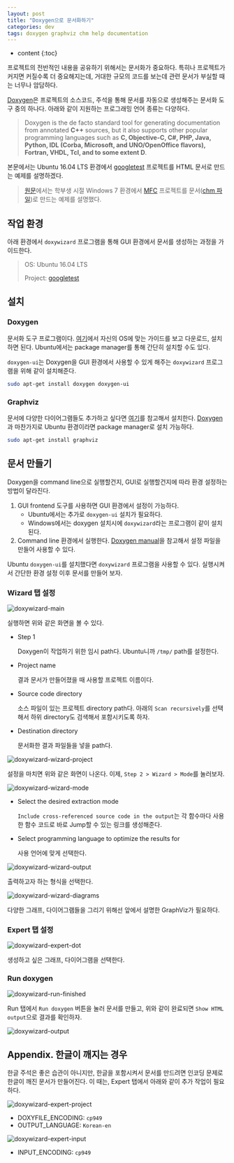 ```yaml
---
layout: post
title: "Doxygen으로 문서화하기"
categories: dev
tags: doxygen graphviz chm help documentation
---
```


* content
{:toc}

프로젝트의 전반적인 내용을 공유하기 위해서는 문서화가 중요하다. 특히나 프로젝트가 커지면 커질수록 더 중요해지는데, 거대한 규모의 코드를 보는데 관련 문서가 부실할 때는 너무나 암담하다.

[Doxygen][2]은 프로젝트의 소스코드, 주석을 통해 문서를 자동으로 생성해주는 문서화 도구 중의 하나다. 아래와 같이 지원하는 프로그래밍 언어 종류는 다양하다.

> Doxygen is the de facto standard tool for generating documentation from annotated **C++** sources, but it also supports other popular programming languages such as **C, Objective-C, C#, PHP, Java, Python, IDL (Corba, Microsoft, and UNO/OpenOffice flavors), Fortran, VHDL, Tcl, and to some extent D**.

본문에서는 Ubuntu 16.04 LTS 환경에서 [googletest][5] 프로젝트를 HTML 문서로 만드는 예제를 설명하겠다.

> [원문][1]에서는 학부생 시절 Windows 7 환경에서 [MFC][3] 프로젝트를 문서([chm 파일][4])로 만드는 예제를 설명했다.

<!--more-->

## 작업 환경

아래 환경에서 `doxywizard` 프로그램을 통해 GUI 환경에서 문서를 생성하는 과정을 가이드한다.

> OS: Ubuntu 16.04 LTS
>
> Project: [googletest][5]

## 설치

### Doxygen

문서화 도구 프로그램이다. [여기][6]에서 자신의 OS에 맞는 가이드를 보고 다운로드, 설치하면 된다. Ubuntu에서는 package manager를 통해 간단히 설치할 수도 있다.

`doxygen-ui`는 Doxygen을 GUI 환경에서 사용할 수 있게 해주는 `doxywizard` 프로그램을 위해 같이 설치해준다.

```bash
sudo apt-get install doxygen doxygen-ui
```

### Graphviz

문서에 다양한 다이어그램들도 추가하고 싶다면 [여기][7]를 참고해서 설치한다. [Doxygen][2]과 마찬가지로 Ubuntu 환경이라면 package manager로 설치 가능하다.

```bash
sudo apt-get install graphviz
```

## 문서 만들기

Doxygen을 command line으로 실행할건지, GUI로 실행할건지에 따라 환경 설정하는 방법이 달라진다.

1. GUI frontend 도구를 사용하면 GUI 환경에서 설정이 가능하다.
    - Ubuntu에서는 추가로 `doxygen-ui` 설치가 필요하다.
    - Windows에서는 doxygen 설치시에 `doxywizard`라는 프로그램이 같이 설치된다.
1. Command line 환경에서 실행한다. [Doxygen manual][8]을 참고해서 설정 파일을 만들어 사용할 수 있다.

Ubuntu `doxygen-ui`를 설치했다면 `doxywizard` 프로그램을 사용할 수 있다. 실행시켜서 간단한 환경 설정 이후 문서를 만들어 보자.

### Wizard 탭 설정

![doxywizard-main](https://user-images.githubusercontent.com/4952571/29741189-a14cf574-8aa2-11e7-861c-b46b4568c172.png)

실행하면 위와 같은 화면을 볼 수 있다.

- Step 1

    Doxygen이 작업하기 위한 임시 path다. Ubuntu니까 `/tmp/` path를 설정한다.

- Project name

    결과 문서가 만들어졌을 때 사용할 프로젝트 이름이다.

- Source code directory

    소스 파일이 있는 프로젝트 directory path다. 아래의 `Scan recursively`를 선택해서 하위 directory도 검색해서 포함시키도록 하자.

- Destination directory

    문서화한 결과 파일들을 넣을 path다.

![doxywizard-wizard-project](https://user-images.githubusercontent.com/4952571/29741306-d09e505a-8aa4-11e7-80ec-f565d44ebfe8.png)

설정을 마치면 위와 같은 화면이 나온다. 이제, `Step 2 > Wizard > Mode`를 눌러보자.

![doxywizard-wizard-mode](https://user-images.githubusercontent.com/4952571/29741332-454f96ac-8aa5-11e7-9e04-f0235a61cae0.png)

- Select the desired extraction mode

    `Include cross-referenced source code in the output`는 각 함수마다 사용한 함수 코드로 바로 Jump할 수 있는 링크를 생성해준다.

- Select programming language to optimize the results for

    사용 언어에 맞게 선택한다.

![doxywizard-wizard-output](https://user-images.githubusercontent.com/4952571/29741355-cb50aeee-8aa5-11e7-82a7-59bc693ef666.png)

출력하고자 하는 형식을 선택한다.

![doxywizard-wizard-diagrams](https://user-images.githubusercontent.com/4952571/29741367-0dff7162-8aa6-11e7-94cc-49efcff7226e.png)

다양한 그래프, 다이어그램들을 그리기 위해선 앞에서 설명한 GraphViz가 필요하다.

### Expert 탭 설정

![doxywizard-expert-dot](https://user-images.githubusercontent.com/4952571/29741381-56aa86f4-8aa6-11e7-9d63-22c860cdeccb.png)

생성하고 싶은 그래프, 다이어그램을 선택한다.

### Run doxygen

![doxywizard-run-finished](https://user-images.githubusercontent.com/4952571/29741417-965e97bc-8aa7-11e7-8ed7-d4715f2bafb3.png)

Run 탭에서 `Run doxygen` 버튼을 눌러 문서를 만들고, 위와 같이 완료되면 `Show HTML output`으로 결과를 확인하자.

![doxywizard-output](https://user-images.githubusercontent.com/4952571/29741416-96567712-8aa7-11e7-8219-9e19af10ea84.png)

## Appendix. 한글이 깨지는 경우

한글 주석은 좋은 습관이 아니지만, 한글을 포함시켜서 문서를 만드려면 인코딩 문제로 한글이 깨진 문서가 만들어진다. 이 때는, Expert 탭에서 아래와 같이 추가 작업이 필요하다.

![doxywizard-expert-project](https://user-images.githubusercontent.com/4952571/29741379-56a778d8-8aa6-11e7-95ba-f73283eed98c.png)

- DOXYFILE_ENCODING: `cp949`
- OUTPUT_LANGUAGE: `Korean-en`

![doxywizard-expert-input](https://user-images.githubusercontent.com/4952571/29741380-56aa3e88-8aa6-11e7-8fa9-89750537b244.png)

- INPUT_ENCODING: `cp949`

[1]: http://blog.naver.com/khbrst/50112236741
[2]: http://www.stack.nl/~dimitri/doxygen/
[3]: https://en.wikipedia.org/wiki/Microsoft_Foundation_Class_Library
[4]: https://en.wikipedia.org/wiki/Microsoft_Compiled_HTML_Help
[5]: https://github.com/google/googletest
[6]: http://www.stack.nl/~dimitri/doxygen/download.html
[7]: http://www.graphviz.org/Download.php
[8]: http://www.stack.nl/~dimitri/doxygen/manual/starting.html#step1